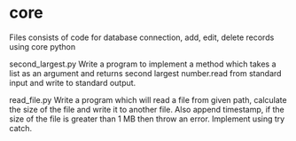 # core
Files consists of code for database connection, add, edit, delete records using core python

second_largest.py
Write a program to implement a method which takes a list as an argument and returns second largest number.read from standard input and write to standard output.

read_file.py
Write a program which will read a file from given path, calculate the size of the file and write it to another file.
Also append timestamp, if the size of the file is greater than 1 MB then throw an error. Implement using try catch.
